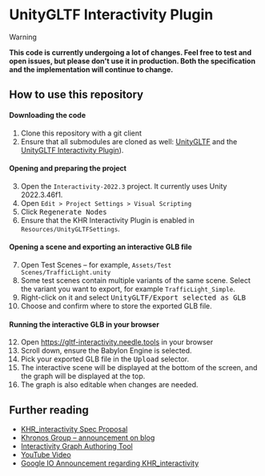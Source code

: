 # UnityGLTF Interactivity Plugin

> [!WARNING]
> **This code is currently undergoing a lot of changes. Feel free to test and open issues, but please don't use it in production. Both the specification and the implementation will continue to change.**

## How to use this repository

#### Downloading the code
1. Clone this repository with a git client
2. Ensure that all submodules are cloned as well: [UnityGLTF](https://github.com/KhronosGroup/UnityGLTF) and the [UnityGLTF Interactivity Plugin](https://github.com/needle-tools/UnityGLTF-Interactivity)).

#### Opening and preparing the project
3. Open the `Interactivity-2022.3` project. It currently uses Unity 2022.3.46f1.
4. Open `Edit > Project Settings > Visual Scripting`
5. Click <kbd>Regenerate Nodes</kbd>
6. Ensure that the KHR Interactivity Plugin is enabled in `Resources/UnityGLTFSettings`.

#### Opening a scene and exporting an interactive GLB file
7. Open Test Scenes – for example, `Assets/Test Scenes/TrafficLight.unity`
8. Some test scenes contain multiple variants of the same scene. Select the variant you want to export, for example `TrafficLight_Simple`.
9. Right-click on it and select <kbd>UnityGLTF/Export selected as GLB</kbd>
10. Choose and confirm where to store the exported GLB file.

#### Running the interactive GLB in your browser
12. Open https://gltf-interactivity.needle.tools in your browser
13. Scroll down, ensure the Babylon Engine is selected.
14. Pick your exported GLB file in the <kbd>Upload</kbd> selector.
15. The interactive scene will be displayed at the bottom of the screen, and the graph will be displayed at the top.
16. The graph is also editable when changes are needed.

## Further reading

- [KHR_interactivity Spec Proposal](https://github.com/KhronosGroup/glTF/blob/interactivity/extensions/2.0/Khronos/KHR_interactivity/Specification.adoc)
- [Khronos Group – announcement on blog](https://www.khronos.org/blog/gltf-interactivity-specification-released-for-public-comment)
- [Interactivity Graph Authoring Tool](https://github.com/KhronosGroup/glTF-InteractivityGraph-AuthoringTool/tree/initial-work-merge)
- [YouTube Video](https://www.youtube.com/watch?v=-XLOkDiAYkQ)
- [Google IO Announcement regarding KHR_interactivity](https://developers.googleblog.com/en/google-ar-at-io-2024-new-geospatial-ar-features-and-more/)
